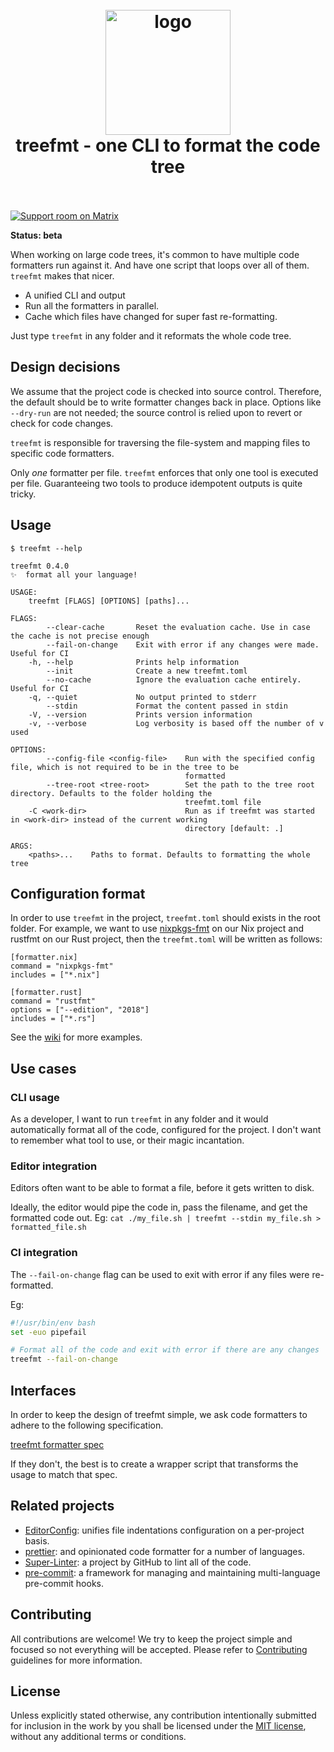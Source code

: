 <h1 align="center">
  <br>
  <img src="docs/assets/logo.svg" alt="logo" width="200">
  <br>
  treefmt - one CLI to format the code tree
  <br>
  <br>
</h1>

[![Support room on Matrix](https://img.shields.io/matrix/treefmt:numtide.com.svg?label=%23treefmt%3Anumtide.com&logo=matrix&server_fqdn=matrix.numtide.com)](https://matrix.to/#/#treefmt:numtide.com)

**Status: beta**

When working on large code trees, it's common to have multiple code
formatters run against it. And have one script that loops over all of them.
`treefmt` makes that nicer.

- A unified CLI and output
- Run all the formatters in parallel.
- Cache which files have changed for super fast re-formatting.

Just type `treefmt` in any folder and it reformats the whole code tree.

## Design decisions

We assume that the project code is checked into source control. Therefore, the
default should be to write formatter changes back in place. Options like
`--dry-run` are not needed; the source control is relied upon to revert or
check for code changes.

`treefmt` is responsible for traversing the file-system and mapping files to
specific code formatters.

Only _one_ formatter per file. `treefmt` enforces that only one tool is
executed per file. Guaranteeing two tools to produce idempotent outputs is
quite tricky.

## Usage

`$ treefmt --help`

```
treefmt 0.4.0
✨  format all your language!

USAGE:
    treefmt [FLAGS] [OPTIONS] [paths]...

FLAGS:
        --clear-cache       Reset the evaluation cache. Use in case the cache is not precise enough
        --fail-on-change    Exit with error if any changes were made. Useful for CI
    -h, --help              Prints help information
        --init              Create a new treefmt.toml
        --no-cache          Ignore the evaluation cache entirely. Useful for CI
    -q, --quiet             No output printed to stderr
        --stdin             Format the content passed in stdin
    -V, --version           Prints version information
    -v, --verbose           Log verbosity is based off the number of v used

OPTIONS:
        --config-file <config-file>    Run with the specified config file, which is not required to be in the tree to be
                                       formatted
        --tree-root <tree-root>        Set the path to the tree root directory. Defaults to the folder holding the
                                       treefmt.toml file
    -C <work-dir>                      Run as if treefmt was started in <work-dir> instead of the current working
                                       directory [default: .]

ARGS:
    <paths>...    Paths to format. Defaults to formatting the whole tree
```

## Configuration format

In order to use `treefmt` in the project, `treefmt.toml` should exists in the root folder. For example, we want to use [nixpkgs-fmt](https://github.com/nix-community/nixpkgs-fmt) on our Nix project and rustfmt on our Rust project, then the `treefmt.toml` will be written as follows:

```
[formatter.nix]
command = "nixpkgs-fmt"
includes = ["*.nix"]

[formatter.rust]
command = "rustfmt"
options = ["--edition", "2018"]
includes = ["*.rs"]
```

See the [wiki](https://github.com/numtide/treefmt/wiki) for more examples.

## Use cases

### CLI usage

As a developer, I want to run `treefmt` in any folder and it would
automatically format all of the code, configured for the project. I don't want
to remember what tool to use, or their magic incantation.

### Editor integration

Editors often want to be able to format a file, before it gets written to disk.

Ideally, the editor would pipe the code in, pass the filename, and get the
formatted code out. Eg: `cat ./my_file.sh | treefmt --stdin my_file.sh > formatted_file.sh`

### CI integration

The `--fail-on-change` flag can be used to exit with error if any files were
re-formatted.

Eg:

```sh
#!/usr/bin/env bash
set -euo pipefail

# Format all of the code and exit with error if there are any changes
treefmt --fail-on-change
```

## Interfaces

In order to keep the design of treefmt simple, we ask code formatters to
adhere to the following specification.

[treefmt formatter spec](./docs/formatters-spec.md)

If they don't, the best is to create a wrapper script that transforms the
usage to match that spec.

## Related projects

- [EditorConfig](https://editorconfig.org/): unifies file indentations
  configuration on a per-project basis.
- [prettier](https://prettier.io/): and opinionated code formatter for a
  number of languages.
- [Super-Linter](https://github.com/github/super-linter): a project by GitHub
  to lint all of the code.
- [pre-commit](https://pre-commit.com/): a framework for managing and
  maintaining multi-language pre-commit hooks.

## Contributing

All contributions are welcome! We try to keep the project simple and focused
so not everything will be accepted. Please refer to
[Contributing](./docs/contributing.md) guidelines for more information.

## License

Unless explicitly stated otherwise, any contribution intentionally submitted for inclusion in the work by you shall be licensed under the [MIT license](LICENSE.md), without any additional terms or conditions.
